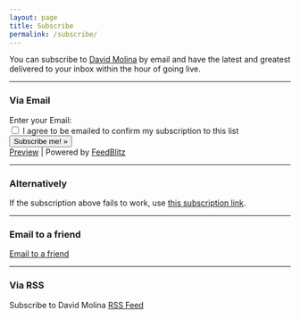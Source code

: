 ```yaml
---
layout: page
title: Subscribe
permalink: /subscribe/
---
```


You can subscribe to [David Molina](https://davidmolina.github.io/) by email and have the latest and greatest delivered to your inbox within the hour of going live.

---
### Via Email

<form name="FeedBlitz_17aeeaa097c311eeb8710cc47a3021ed" style="display:block" method="POST" action="https://feedburner.feedblitz.com/f/f.Fbz?AddNewUserDirect"> Enter your Email: <input style="display:none" name="EMAIL" maxlength="64" type="email" value="" required> <input name="EMAIL_" maxlength="64" type="hidden" size="25" value=""> <input name="EMAIL_ADDRESS" maxlength="64" type="hidden" size="25" value=""> <input name="FEEDID" type="hidden" value="1151027"> <input name="cids" type="hidden" value="1"> <input name="PUBLISHER" type="hidden" value="230490880"> <div><label><input name="VALIDATE" type="checkbox" required> I agree to be emailed to confirm my subscription to this list</label></div> <input type="submit" nosf value="Subscribe me! &raquo;" onclick="FeedBlitz_17aeeaa097c311eeb8710cc47a3021eds(this.form);return false;"> <br><a href="https://app.feedblitz.com/f/?previewfeed=1151027">Preview</a> | Powered by <a href="https://www.feedblitz.com" rel="nofollow">FeedBlitz</a></form> <script language="Javascript">function FeedBlitz_17aeeaa097c311eeb8710cc47a3021edi(){var x=document.getElementsByName('FeedBlitz_17aeeaa097c311eeb8710cc47a3021ed');for(i=0;i<x.length;i++){x[i].EMAIL.style.display='block'; x[i].action='https://feedburner.feedblitz.com/f/f.Fbz?AddNewUserDirect';}} function FeedBlitz_17aeeaa097c311eeb8710cc47a3021eds(v){v.submit();}FeedBlitz_17aeeaa097c311eeb8710cc47a3021edi();</script>

---
### Alternatively
If the subscription above fails to work, use [this subscription link](https://app.feedblitz.com/f/?Sub=1151027&cids=1).

---
### Email to a friend
[Email to a friend](https://app.feedblitz.com/f/?Sub=1151027)

---
### Via RSS
Subscribe to David Molina [RSS Feed](https://feeds.feedblitz.com/davidmolina)
